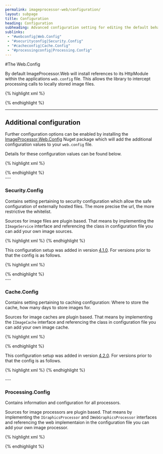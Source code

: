 ```yaml
---
permalink: imageprocessor-web/configuration/
layout: subpage
title: Configuration
heading: Configuration
subheading: Advanced configuration setting for editing the default behaviour.
sublinks:
 - "#webconfig|Web.Config"
 - "#securityconfig|Security.Config"
 - "#cacheconfig|Cache.Config"
 - "#processingconfig|Processing.Config"
---
```


<div id="webconfig">

#The Web.Config

By default ImageProcessor.Web will install references to its HttpModule within the applications `web.config`
file. This allows the library to intercept processing calls to locally stored image files.

{% highlight xml %}
<!-- ImageProcessor.Web intercept module references -->
<configuration>
  <system.web>
    <httpModules>
      <add name="ImageProcessorModule" type="ImageProcessor.Web.HttpModules.ImageProcessingModule, ImageProcessor.Web"/>
    </httpModules>
  </system.web>
  <system.webServer>
    <validation validateIntegratedModeConfiguration="false" />
    <modules>
      <add name="ImageProcessorModule" type="ImageProcessor.Web.HttpModules.ImageProcessingModule, ImageProcessor.Web"/>
    </modules>
  </system.webServer>
</configuration>
{% endhighlight %}

---

## Additional configuration

Further configuration options can be enabled by installing the [ImageProcessor.Web.Config](https://nuget.org/packages/ImageProcessor.Web.Config/)
Nuget package which will add the additional configuration values to your `web.config` file. 
    
Details for these configuration values can be found below.

{% highlight xml %}
<configuration>
  <!-- ImageProcessor.Web configuration group -->
  <configSections>
  <sectionGroup name="imageProcessor">
    <section name="security" requirePermission="false" type="ImageProcessor.Web.Configuration.ImageSecuritySection, ImageProcessor.Web"/>
    <section name="processing" requirePermission="false" type="ImageProcessor.Web.Configuration.ImageProcessingSection, ImageProcessor.Web"/>
    <section name="caching" requirePermission="false" type="ImageProcessor.Web.Configuration.ImageCacheSection, ImageProcessor.Web"/>
  </sectionGroup>
  </configSections>
  <imageProcessor >
    <security configSource="config\imageprocessor\security.config"/>
    <caching configSource="config\imageprocessor\cache.config"/>
    <processing configSource="config\imageprocessor\processing.config"/>
  </imageProcessor>
</configuration>
{% endhighlight %}
</div>
---
<div id="securityconfig">

### Security.Config

Contains setting pertaining to security configuration which allow the safe configuration of externally hosted files.
The more precise the url, the more restrictive the whitelist.

Sources for image files are plugin based. That means by implementing the `IImageService` interface and referencing the class in
configuration file you can add your own image sources.

{% highlight xml %}
<security>
  <services>
    <service name="LocalFileImageService" type="ImageProcessor.Web.Services.LocalFileImageService, ImageProcessor.Web"/>
    <service prefix="remote.axd" name="RemoteImageService" type="ImageProcessor.Web.Services.RemoteImageService, ImageProcessor.Web">
       <!-- The timeout for a request in milliseconds and the maximum 
            allowable download in bytes. -->
      <settings>
        <setting key="MaxBytes" value="4194304"/>
        <setting key="Timeout" value="3000"/>
        <!-- Added version 4.2.0. -->
        <setting key="Protocol" value="http"/>
      </settings>
      <!-- Sets allowable domains to process images from. -->
      <whitelist>
        <add url="http://images.mymovies.net"/>
        <add url="http://maps.googleapis.com" extensionLess="true" imageFormat=".png"/>
      </whitelist>
    </service>
    <!-- Add other service implemtations here. -->
  </services>
</security>
{% endhighlight %}

<div class ="alert" role="alert">

This configuration setup was added in version [4.1.0](https://www.nuget.org/packages/ImageProcessor.Web/4.1.0). For versions 
prior to that the config is as follows.

</div>

{% highlight xml %}
<!-- Whether to allow remote image requests, the timeout for a request in 
     milliseconds, the maximum allowable download in bytes and the prefix to use so that ImageProcessor can recognize 
     a remote request. -->
<security allowRemoteDownloads="true" timeout="300000" maxBytes="4194304" remotePrefix="/remote.axd">
  <!-- Sets allowable domains to process images from. -->
  <whiteList>
    <add url="http://images.mymovies.net"/>
    <add url="http://maps.googleapis.com" extensionLess="true" imageFormat=".png"/>
  </whiteList>
</security>
{% endhighlight %}
</div>
---
<div id="cacheconfig">

### Cache.Config

Contains setting pertaining to caching configuration: Where to store the cache, how many days to store images for.

Sources for image caches are plugin based. That means by implementing the `IImageCache` interface and referencing the class in
configuration file you can add your own image cache.

{% highlight xml %}
<!-- Set the currently assigned cache implemtaion here. -->
<caching currentCache="DiskCache">
  <caches>
    <cache name="DiskCache" type="ImageProcessor.Web.Caching.DiskCache, ImageProcessor.Web" maxDays="365">
      <!-- The virtual path to the disk cache location. -->      
      <settings>
        <setting key="VirtualCachePath" value="~/app_data/cache"/>
      </settings>
    </cache>
    <!-- Add other cache implemtations here. -->
  </caches>
</caching>
{% endhighlight %}

<div class ="alert" role="alert">

This configuration setup was added in version [4.2.0](https://www.nuget.org/packages/ImageProcessor.Web/4.2.0). For versions 
prior to that the config is as follows.

</div>

{% highlight xml %}
<cache virtualPath="~/app_data/cache" maxDays="365"/>
{% endhighlight %}
</div>
---
<div id="processingconfig">

### Processing.Config

Contains information and configuration for all processors.

Sources for image processors are plugin based. That means by implementing the `IGraphicsProcessor` and `IWebGraphicsProcessor` interfaces and referencing 
the web implementaion in the configuration file you can add your own image processor.

{% highlight xml %}
<processing preserveExifMetaData="false">
  <!-- Presets that allow you to reduce code in your markup. 
       Note the use of &#038; to escape ampersands. -->
  <presets>
    <preset name="demo" value="width=300&#038;height=150&#038;bgcolor=transparent"/>
  </presets>
  <!-- List of plugins. -->
  <plugins>
    <plugin name="Alpha" type="ImageProcessor.Web.Processors.Alpha, ImageProcessor.Web"/>
    <plugin name="AutoRotate" type="ImageProcessor.Web.Processors.AutoRotate, ImageProcessor.Web"/>
    <plugin name="BackgroundColor" type="ImageProcessor.Web.Processors.BackgroundColor, ImageProcessor.Web"/>
    <plugin name="Brightness" type="ImageProcessor.Web.Processors.Brightness, ImageProcessor.Web"/>
    <plugin name="Contrast" type="ImageProcessor.Web.Processors.Contrast, ImageProcessor.Web"/>
    <plugin name="Crop" type="ImageProcessor.Web.Processors.Crop, ImageProcessor.Web"/>
    <plugin name="DetectEdges" type="ImageProcessor.Web.Processors.DetectEdges, ImageProcessor.Web"/>
    <plugin name="EntropyCrop" type="ImageProcessor.Web.Processors.EntropyCrop, ImageProcessor.Web"/>
    <plugin name="Filter" type="ImageProcessor.Web.Processors.Filter, ImageProcessor.Web"/>
    <plugin name="Flip" type="ImageProcessor.Web.Processors.Flip, ImageProcessor.Web"/>
    <plugin name="Format" type="ImageProcessor.Web.Processors.Format, ImageProcessor.Web"/>
    <plugin name="GaussianBlur" type="ImageProcessor.Web.Processors.GaussianBlur, ImageProcessor.Web">
      <settings>
        <setting key="MaxSize" value="22"/>
        <setting key="MaxSigma" value="5.1"/>
        <setting key="MaxThreshold" value="100"/>
      </settings>
    </plugin>
    <plugin name="GaussianSharpen" type="ImageProcessor.Web.Processors.GaussianSharpen, ImageProcessor.Web">
      <settings>
        <setting key="MaxSize" value="22"/>
        <setting key="MaxSigma" value="5.1"/>
        <setting key="MaxThreshold" value="100"/>
      </settings>
    </plugin>
    <plugin name="Halftone" type="ImageProcessor.Web.Processors.Halftone, ImageProcessor.Web"/>
    <plugin name="Hue" type="ImageProcessor.Web.Processors.Hue, ImageProcessor.Web"/>
    <plugin name="Mask" type="ImageProcessor.Web.Processors.Mask, ImageProcessor.Web">
      <settings>
        <setting key="VirtualPath" value="~/images/imageprocessor/mask/"/>
      </settings>
    </plugin>
    <plugin name="Meta" type="ImageProcessor.Web.Processors.Meta, ImageProcessor.Web"/>
    <plugin name="Overlay" type="ImageProcessor.Web.Processors.Overlay, ImageProcessor.Web">
      <settings>
        <setting key="VirtualPath" value="~/images/imageprocessor/overlay/"/>
      </settings>
    </plugin>
    <plugin name="Pixelate" type="ImageProcessor.Web.Processors.Pixelate, ImageProcessor.Web"/>
    <plugin name="Quality" type="ImageProcessor.Web.Processors.Quality, ImageProcessor.Web"/>
    <plugin name="ReplaceColor" type="ImageProcessor.Web.Processors.ReplaceColor, ImageProcessor.Web"/>
    <plugin name="Resize" type="ImageProcessor.Web.Processors.Resize, ImageProcessor.Web">
      <settings>
        <setting key="MaxWidth" value="5000"/>
        <setting key="MaxHeight" value="5000"/>
      </settings>
    </plugin>
    <plugin name="Rotate" type="ImageProcessor.Web.Processors.Rotate, ImageProcessor.Web"/>
    <plugin name="RotateBounded" type="ImageProcessor.Web.Processors.RotateBounded, ImageProcessor.Web"/>
    <plugin name="RoundedCorners" type="ImageProcessor.Web.Processors.RoundedCorners, ImageProcessor.Web"/>
    <plugin name="Saturation" type="ImageProcessor.Web.Processors.Saturation, ImageProcessor.Web"/>
    <plugin name="Tint" type="ImageProcessor.Web.Processors.Tint, ImageProcessor.Web"/>
    <plugin name="Vignette" type="ImageProcessor.Web.Processors.Vignette, ImageProcessor.Web"/>
    <plugin name="Watermark" type="ImageProcessor.Web.Processors.Watermark, ImageProcessor.Web"/>
  </plugins>
</processing>
{% endhighlight %}
</div>